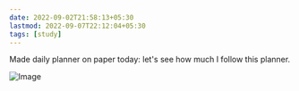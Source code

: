 ```yaml
---
date: 2022-09-02T21:58:13+05:30
lastmod: 2022-09-07T22:12:04+05:30
tags: [study]
---
```


Made daily planner on paper today: let's see how much I follow this planner. 

![Image](/img/83be8ad59608b02fc2b964a5f50e51f4.jpg)
